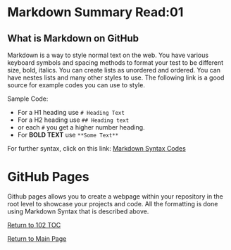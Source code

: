 # Markdown Summary Read:01

## What is Markdown on GitHub
Markdown is a way to style normal text on the web. You have various keyboard symbols and spacing methods to format your test to be different size, bold, italics. You can create lists as unordered and ordered. You can have nestes lists and many other styles to use. The following link is a good source for example codes you can use to style. 

Sample Code:
* For a H1 heading use `# Heading Text`
* For a H2 heading use `## Heading text`
* or each `#` you get a higher number heading.
* For **BOLD TEXT** use `**Some Text**`

For further syntax, click on this link: [Markdown Syntax Codes](https://docs.github.com/en/github/writing-on-github/basic-writing-and-formatting-syntax)


# GitHub Pages
Github pages allows you to create a webpage within your repository in the root level to showcase your projects and code. All the formatting is done using Markdown Syntax that is described above.

[Return to 102 TOC](102TOC.md)

[Return to Main Page](../README.md)

